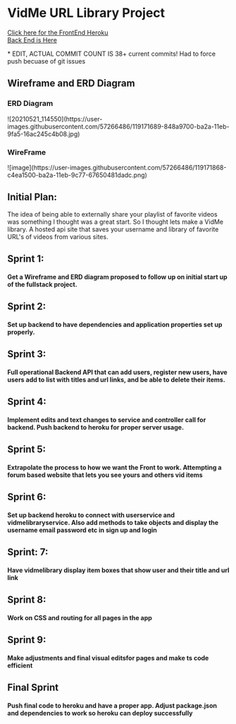 <h1>VidMe URL Library Project</h1>
<a href= "https://vid-me-app.herokuapp.com/"> Click here for the FrontEnd Heroku</a>
<br>
<a href="https://frozen-island-43179.herokuapp.com/">Back End is Here</a>
<p>* EDIT, ACTUAL COMMIT COUNT IS 38+ current commits! Had to force push becuase of git issues</p>

<h2>Wireframe and ERD Diagram</h2>
<h3>ERD Diagram</h3>
![20210521_114550](https://user-images.githubusercontent.com/57266486/119171689-848a9700-ba2a-11eb-9fa5-16ac245c4b08.jpg)

<h3>WireFrame</h3>
![image](https://user-images.githubusercontent.com/57266486/119171868-c4ea1500-ba2a-11eb-9c77-67650481dadc.png)


<h2>Initial Plan:</h2>
<p>The idea of being able to externally share your playlist of favorite videos was something I thought was a great start.
So I thought lets make a VidMe library. A hosted api site that saves your username and library of favorite URL's of videos from various sites.</p>

<h2>Sprint 1:</h2>
<h4>Get a Wireframe and ERD diagram proposed to follow up on initial start up of the fullstack project.</h4>

<h2>Sprint 2:</h2>
<h4>Set up backend to have dependencies and application properties set up properly.</h4>

<h2>Sprint 3:</h2>
<h4>Full operational Backend API that can add users, register new users, have users add to list with titles and url links, and be able to delete their items.</h4>

<h2>Sprint 4:</h2>
<h4>Implement edits and text changes to service and controller call for backend. Push backend to heroku for proper server usage.</h4>

<h2>Sprint 5:</h2>
<h4>Extrapolate the process to how we want the Front to work. Attempting a forum based website that lets you see yours and others vid items</h4>

<h2>Sprint 6:</h2>
<h4>Set up backend heroku to connect with userservice and vidmelibraryservice. Also add methods to take objects and display the username email password etc in sign up and login</h4>

<h2>Sprint: 7:</h2>
<h4>Have vidmelibrary display item boxes that show user and their title and url link</h4>

<h2>Sprint 8:</h2>
<h4>Work on CSS and routing for all pages in the app</h4>

<h2>Sprint 9:</h2>
<h4>Make adjustments and final visual editsfor pages and make ts code efficient</h4>

<h2>Final Sprint</h2>
<h4>Push final code to heroku and have a proper app. Adjust package.json and dependencies to work so heroku can deploy successfully</h4>
